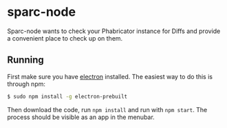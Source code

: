 # sparc-node

Sparc-node wants to check your Phabricator instance for Diffs and provide a
convenient place to check up on them.

## Running

First make sure you have [electron](http://electron.atom.io/) installed. The
easiest way to do this is through npm:

```bash
$ sudo npm install -g electron-prebuilt
```

Then download the code, run `npm install` and run with `npm start`. The process
should be visible as an app in the menubar.

